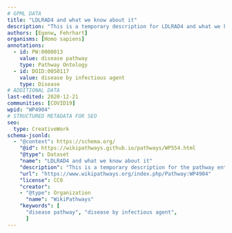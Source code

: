 ```yaml
---
# GPML DATA
title: "LDLRAD4 and what we know about it"
description: "This is a temporary description for LDLRAD4 and what we know about it"
authors: [Egonw, Fehrhart]
organisms: [Homo sapiens]
annotations:
  - id: PW:0000013
    value: disease pathway
    type: Pathway Ontology
  - id: DOID:0050117
    value: disease by infectious agent
    type: Disease
# ADDITIONAL DATA
last-edited: 2020-12-21
communities: [COVID19]
wpid: "WP4904"
# STRUCTURED METADATA FOR SEO
seo:
  type: CreativeWork
schema-jsonld:
  - "@context": https://schema.org/
    "@id": https://wikipathways.github.io/pathways/WP554.html
    "@type": Dataset
    "name": "LDLRAD4 and what we know about it"
    "description": "This is a temporary description for the pathway entitled: LDLRAD4 and what we know about it"
    "url": "https://www.wikipathways.org/index.php/Pathway:WP4904"
    "license": CC0
    "creator":
    - "@type": Organization
      "name": "WikiPathways"
    "keywords": [
      "disease pathway", "disease by infectious agent",
      ]
---
```

